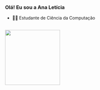### Olá! Eu sou a Ana Letícia

- 👩‍💻 Estudante de Ciência da Computação

<br>
<div>
  <a href="https://github.com/AnaSouzaPinheiro"></a>
  <img height="180em" src="https://github-readme-stats.vercel.app/api/top-langs/?username=AnaSouzaPinheiro&layout=compact&langs_count=16&theme=dracula" style="border: none;">
</div>
